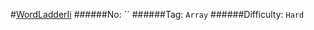 #[WordLadderIi](https://leetcode.com/problems/word-ladder-ii/)
######No: ``
######Tag: `Array`
######Difficulty: `Hard`

